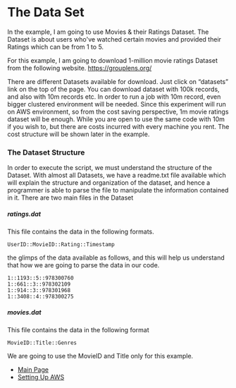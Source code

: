 # The Data Set

In the example, I am going to use Movies & their Ratings Dataset. 
The Dataset is about users who've watched certain movies and provided their Ratings which can be from 1 to 5. 

For this example, I am going to download 1-million movie ratings Dataset from the following website.
https://grouplens.org/

There are different Datasets available for download. Just click on “datasets” link on the top of the page.
You can download dataset with 100k records, and also with 10m records etc. In order to run a job with 10m record, even bigger clustered environment will be needed. 
Since this experiment will run on AWS environment, so from the cost saving perspective, 1m movie ratings dataset will be enough. While you are open to use the same code with 10m if you wish to, but there are costs incurred with every machine you rent. 
The cost structure will be shown later in the example. 

### The Dataset Structure

In order to execute the script, we must understand the structure of the Dataset. With almost all Datasets, we have a readme.txt file available which will explain the structure and organization of the dataset, and hence a programmer is able to parse the file to manipulate the information contained in it.
There are two main files in the Dataset

##### ratings.dat
This file contains the data in the following formats.
```
UserID::MovieID::Rating::Timestamp
```
the glimps of the data available as follows, and this will help us understand that how we are going to parse the data in our code. 
```
1::1193::5::978300760
1::661::3::978302109
1::914::3::978301968
1::3408::4::978300275
```

##### movies.dat
This file contains the data in the following format
```
MovieID::Title::Genres
```
We are going to use the MovieID and Title only for this example. 

- [Main Page](README.md)
- [Setting Up AWS](aws-setup.md)



